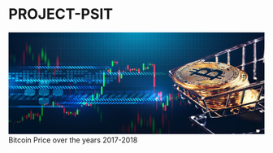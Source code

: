 # PROJECT-PSIT
<a href=""><img src="img/pic1.jpg" width="1000px"  height="200"></a><br>
Bitcoin Price over the years 2017-2018

